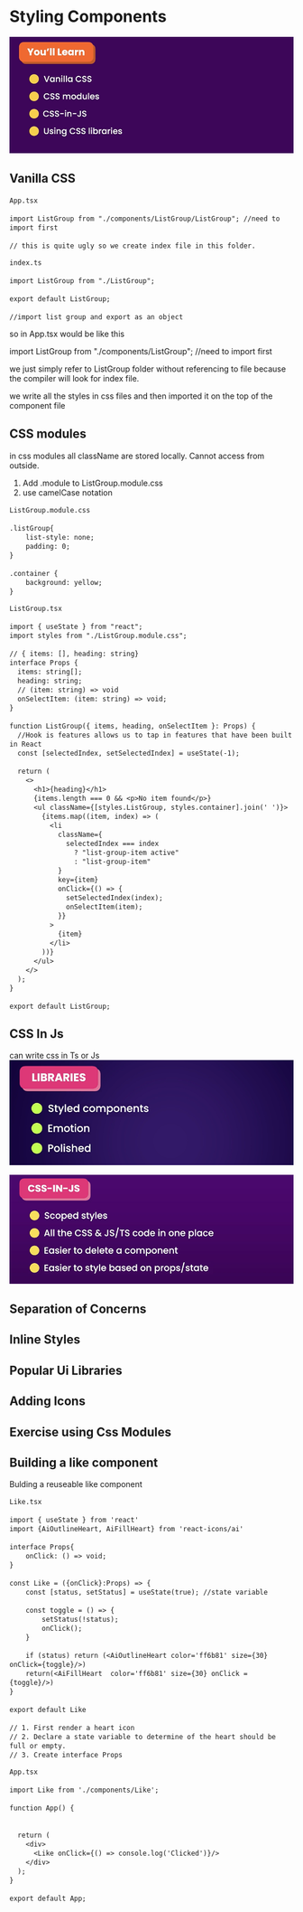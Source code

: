 # Styling Components

![Alt text](../Images/image-19.png)

## Vanilla CSS

```
App.tsx

import ListGroup from "./components/ListGroup/ListGroup"; //need to import first

// this is quite ugly so we create index file in this folder.
```

```
index.ts

import ListGroup from "./ListGroup";

export default ListGroup;

//import list group and export as an object

```

so in App.tsx would be like this

import ListGroup from "./components/ListGroup"; //need to import first

we just simply refer to ListGroup folder without referencing to file because the compiler will look for index file.

we write all the styles in css files and then imported it on the top of the component file

## CSS modules

in css modules all className are stored locally. Cannot access from outside. 

1. Add .module to ListGroup.module.css
2. use camelCase notation

```
ListGroup.module.css

.listGroup{
    list-style: none;
    padding: 0;
}

.container {
    background: yellow;
}
```

```
ListGroup.tsx

import { useState } from "react";
import styles from "./ListGroup.module.css";

// { items: [], heading: string}
interface Props {
  items: string[];
  heading: string;
  // (item: string) => void
  onSelectItem: (item: string) => void;
}

function ListGroup({ items, heading, onSelectItem }: Props) {
  //Hook is features allows us to tap in features that have been built in React
  const [selectedIndex, setSelectedIndex] = useState(-1);

  return (
    <>
      <h1>{heading}</h1>
      {items.length === 0 && <p>No item found</p>}
      <ul className={[styles.ListGroup, styles.container].join(' ')}>
        {items.map((item, index) => (
          <li
            className={
              selectedIndex === index
                ? "list-group-item active"
                : "list-group-item"
            }
            key={item}
            onClick={() => {
              setSelectedIndex(index);
              onSelectItem(item);
            }}
          >
            {item}
          </li>
        ))}
      </ul>
    </>
  );
}

export default ListGroup;
```

## CSS In Js

can write css in Ts or Js
![Alt text](../Images/image-21.png)

![Alt text](../Images/image-20.png)

## Separation of Concerns

## Inline Styles

## Popular Ui Libraries

## Adding Icons

## Exercise using Css Modules

## Building a like component
Bulding a reuseable like component

```
Like.tsx

import { useState } from 'react'
import {AiOutlineHeart, AiFillHeart} from 'react-icons/ai'

interface Props{
    onClick: () => void;
}

const Like = ({onClick}:Props) => {
    const [status, setStatus] = useState(true); //state variable

    const toggle = () => {
        setStatus(!status);
        onClick();
    }

    if (status) return (<AiOutlineHeart color='ff6b81' size={30} onClick={toggle}/>)
    return(<AiFillHeart  color='ff6b81' size={30} onClick = {toggle}/>)
}

export default Like

// 1. First render a heart icon
// 2. Declare a state variable to determine of the heart should be full or empty.
// 3. Create interface Props
```

```
App.tsx

import Like from './components/Like';

function App() {


  return (
    <div>
      <Like onClick={() => console.log('Clicked')}/>
    </div>
  );
}

export default App;
```